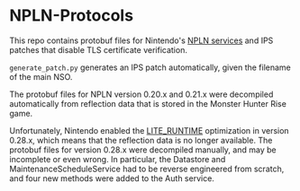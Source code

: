# NPLN-Protocols
This repo contains protobuf files for Nintendo's [NPLN services](https://github.com/kinnay/NintendoClients/wiki/NPLN-Servers) and IPS patches that disable TLS certificate verification.

`generate_patch.py` generates an IPS patch automatically, given the filename of the main NSO.

The protobuf files for NPLN version 0.20.x and 0.21.x were decompiled automatically from reflection data that is stored in the Monster Hunter Rise game.

Unfortunately, Nintendo enabled the [LITE_RUNTIME](https://developers.google.com/protocol-buffers/docs/proto#options) optimization in version 0.28.x, which means that the reflection data is no longer available. The protobuf files for version 0.28.x were decompiled manually, and may be incomplete or even wrong. In particular, the Datastore and MaintenanceScheduleService had to be reverse engineered from scratch, and four new methods were added to the Auth service.
